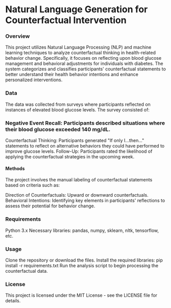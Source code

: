 # Natural Language Generation for Counterfactual Intervention

### Overview
This project utilizes Natural Language Processing (NLP) and machine learning techniques to analyze counterfactual thinking in health-related behavior change. Specifically, it focuses on reflecting upon blood glucose management and behavioral adjustments for individuals with diabetes. The system categorizes and classifies participants' counterfactual statements to better understand their health behavior intentions and enhance personalized interventions.

### Data
The data was collected from surveys where participants reflected on instances of elevated blood glucose levels. The survey consisted of:

### Negative Event Recall: Participants described situations where their blood glucose exceeded 140 mg/dL.
Counterfactual Thinking: Participants generated "If only I...then..." statements to reflect on alternative behaviors they could have performed to improve glucose levels.
Follow-Up: Participants rated the likelihood of applying the counterfactual strategies in the upcoming week.

#### Methods
The project involves the manual labeling of counterfactual statements based on criteria such as:

Direction of Counterfactuals: Upward or downward counterfactuals.
Behavioral Intentions: Identifying key elements in participants' reflections to assess their potential for behavior change.

### Requirements
Python 3.x
Necessary libraries: pandas, numpy, sklearn, nltk, tensorflow, etc.

### Usage
Clone the repository or download the files.
Install the required libraries:
pip install -r requirements.txt
Run the analysis script to begin processing the counterfactual data.
### License
This project is licensed under the MIT License - see the LICENSE file for details.
